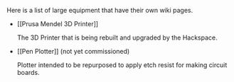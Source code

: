 Here is a list of large equipment that have their own wiki pages.

- [[Prusa Mendel 3D Printer]]

  The 3D Printer that is being rebuilt and upgraded by the Hackspace.

- [[Pen Plotter]] (not yet commissioned)

  Plotter intended to be repurposed to apply etch resist for making circuit boards.

